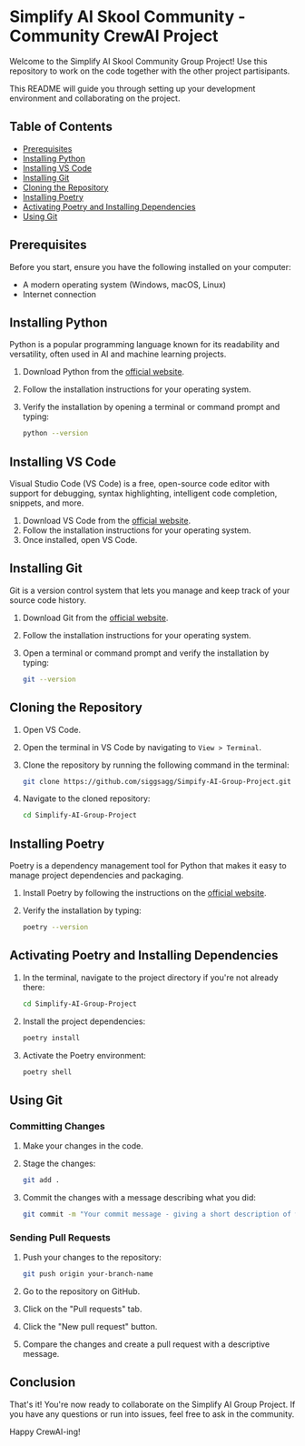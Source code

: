 # Simplify AI Skool Community - Community CrewAI Project

Welcome to the Simplify AI Skool Community Group Project! Use this repository to work on the code together with the other project partisipants.

This README will guide you through setting up your development environment and collaborating on the project.

## Table of Contents

- [Prerequisites](#prerequisites)
- [Installing Python](#installing-python)
- [Installing VS Code](#installing-vs-code)
- [Installing Git](#installing-git)
- [Cloning the Repository](#cloning-the-repository)
- [Installing Poetry](#installing-poetry)
- [Activating Poetry and Installing Dependencies](#activating-poetry-and-installing-dependencies)
- [Using Git](#using-git)

## Prerequisites
Before you start, ensure you have the following installed on your computer:

- A modern operating system (Windows, macOS, Linux)
- Internet connection

## Installing Python

Python is a popular programming language known for its readability and versatility, often used in AI and machine learning projects.

1. Download Python from the [official website](https://www.python.org/downloads/).
2. Follow the installation instructions for your operating system.
3. Verify the installation by opening a terminal or command prompt and typing:

   ```sh
   python --version
   ```

## Installing VS Code

Visual Studio Code (VS Code) is a free, open-source code editor with support for debugging, syntax highlighting, intelligent code completion, snippets, and more.

1. Download VS Code from the [official website](https://code.visualstudio.com/).
2. Follow the installation instructions for your operating system.
3. Once installed, open VS Code.

## Installing Git

Git is a version control system that lets you manage and keep track of your source code history.

1. Download Git from the [official website](https://git-scm.com/downloads).
2. Follow the installation instructions for your operating system.
3. Open a terminal or command prompt and verify the installation by typing:

   ```sh
   git --version
   ```

## Cloning the Repository

1. Open VS Code.
2. Open the terminal in VS Code by navigating to `View > Terminal`.
3. Clone the repository by running the following command in the terminal:

   ```sh
   git clone https://github.com/siggsagg/Simpify-AI-Group-Project.git
   ```

4. Navigate to the cloned repository:

   ```sh
   cd Simplify-AI-Group-Project
   ```

## Installing Poetry

Poetry is a dependency management tool for Python that makes it easy to manage project dependencies and packaging.

1. Install Poetry by following the instructions on the [official website](https://python-poetry.org/docs/#installation).
2. Verify the installation by typing:

   ```sh
   poetry --version
   ```

## Activating Poetry and Installing Dependencies

1. In the terminal, navigate to the project directory if you're not already there:

   ```sh
   cd Simplify-AI-Group-Project
   ```

2. Install the project dependencies:

   ```sh
   poetry install
   ```

3. Activate the Poetry environment:

   ```sh
   poetry shell
   ```

## Using Git

### Committing Changes

1. Make your changes in the code.
2. Stage the changes:

   ```sh
   git add .
   ```

3. Commit the changes with a message describing what you did:

   ```sh
   git commit -m "Your commit message - giving a short description of what you have changed or updated in the project"
   ```

### Sending Pull Requests

1. Push your changes to the repository:

   ```sh
   git push origin your-branch-name
   ```

2. Go to the repository on GitHub.
3. Click on the "Pull requests" tab.
4. Click the "New pull request" button.
5. Compare the changes and create a pull request with a descriptive message.

## Conclusion

That's it! You're now ready to collaborate on the Simplify AI Group Project. If you have any questions or run into issues, feel free to ask in the community.

Happy CrewAI-ing!
